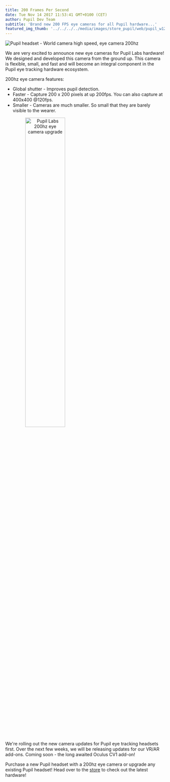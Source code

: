 ```yaml
--- 
title: 200 Frames Per Second 
date: Tue Nov 14 2017 11:53:41 GMT+0100 (CET) 
author: Pupil Dev Team 
subtitle: 'Brand new 200 FPS eye cameras for all Pupil hardware...' 
featured_img_thumb: '../../../../media/images/store_pupil/web/pupil_w120_e200.jpg' 
---
```


<div class="Feature-image-wrapper">
	<img src="../../../../media/images/store_pupil/web/pupil_w120_e200.jpg" class='Feature-image--software u-padBottom--2' alt="Pupil headset - World camera high speed, eye camera 200hz"/>
</div>

We are very excited to announce new eye cameras for Pupil Labs hardware! We designed and developed this camera from the ground up. This camera is flexible, small, and fast and will become an integral component in the Pupil eye tracking hardware ecosystem. 

200hz eye camera features:

- Global shutter - Improves pupil detection. 
- Faster - Capture 200 x 200 pixels at up 200fps. You can also capture at 400x400 @120fps. 
- Smaller - Cameras are much smaller. So small that they are barely visible to the wearer.

<div class="Feature-image-wrapper">
	<img src="../../../../media/images/store_additional_products/e200upgrade.jpg" style="width:50%;text-align:center;" class='Feature-image--software u-padBottom--2' alt="Pupil Labs 200hz eye camera upgrade"/>
</div>

We're rolling out the new camera updates for Pupil eye tracking headsets first. Over the next few weeks, we will be releasing updates for our VR/AR add-ons. Coming soon - the long awaited Oculus CV1 add-on!

Purchase a new Pupil headset with a 200hz eye camera or upgrade any existing Pupil headset! Head over to the [store](/store) to check out the latest hardware! 